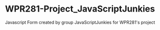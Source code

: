 # WPR281-Project_JavaScriptJunkies
Javascript Form created by group JavaScriptJunkies for WPR281's project
